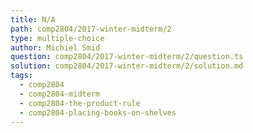 ```yaml
---
title: N/A
path: comp2804/2017-winter-midterm/2
type: multiple-choice
author: Michiel Smid
question: comp2804/2017-winter-midterm/2/question.ts
solution: comp2804/2017-winter-midterm/2/solution.md
tags:
  - comp2804
  - comp2804-midterm
  - comp2804-the-product-rule
  - comp2804-placing-books-on-shelves
---
```

